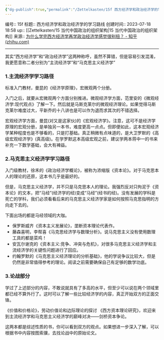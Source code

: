 ```yaml
---
{"dg-publish":true,"permalink":"/Zettelkasten/15f 西方经济学和政治经济学的学习路线/","dgPassFrontmatter":true}
---
```


编号:: 15f
标题:: 西方经济学和政治经济学的学习路线
创建时间:: 2023-07-18 18:58
up:: [[Zettelkasten/15 当代中国政治的组织架构\|15 当代中国政治的组织架构]]
来源:: [为什么学完西方经济学再学政治经济学感觉很别扭？ - 知乎 (zhihu.com)](https://www.zhihu.com/question/494284596/answer/2435483171)

---

其实“西方经济学”和“政治经济学”这两种称呼，虽然不算错，但是容易引发混淆，我更愿意称二者分别为“主流经济学”和“马克思主义经济学”

### 1.主流经济学学习路径
标准入门教材，曼昆的《经济学原理》，宏微观两个分册。

入门之后，就要从宏微观两个方面分别推进。微观经济学方面，范里安的《微观经济学:现代观点》了解一下。然后就是马斯克莱尔的微观经济理论。如果觉得马斯克莱尔难度过大，平新乔的十八讲也是可以作为退而求其次的不错选择。

宏观经济学方面，曼昆(对又是这家伙)的《宏观经济学》。注意，这可不是经济学原理的宏观分册，是单独另一本书，难度更高一点点。但即便如此，这本宏观经济学某种程度也是不够看的，只是打基础。真正稍微有点味道的，是大卫罗默的《高级宏观经济学》(真高级)。在学罗默这本高级宏观之前，建议学两本蒋中一的书来补充一下数学基础，会大有裨益。

### 2.马克思主义经济学学习路径

入门级教材，徐禾的《政治经济学概论》，被称为浓缩版《资本论》。对于马克思本人的理论的还原，这本书几乎是最好的。

但是，马克思主义经济学，并不只是马克思本人的理论。我强烈反对只拘泥于《资本论》的文本，把“马经”(经济学的经)变成“马经”(经书的经)。没有发展的学科是死亡的学科，我们必须看看后来的马克思主义经济学家是如何按照马克思指明的方向走下去的。

下面出场的都是马经领域的大咖。
- 保罗斯威齐《资本主义发展论》，垄断资本理论代表作。
- 藤森喜明，李帮喜《马克思经济学与数理分析》。说马克思主义没有使用数理工具的都是菜鸡！
- 安瓦尔谢克的《资本主义:竞争、冲突与危机》，对很多马克思主义经济学和主流经济学的关键性问题进行了回应。
- 约翰罗默的《马克思主义经济理论的分析基础》，他的学说争议比较大，但是仍然是非常值得参考的理论。阅读之前需要确保自己有足够的数学功底。

### 3.论战部分

学过了上述部分的内容，不敢说就具有了多高的水平，但至少可以说在两个领域里都已经不算外行了。这时可以了解一些比较经济学的内容，真正开始双方的正面交锋。

《价值和价格论》，劳动价值论和边际理论的探讨
《西方资本理论研究》，欢迎来到主流经济学和马克思主义经济学的巅峰对决——剑桥资本争论。

这两本都是综述性质的书，你可以看到双方的观点。如果想进一步深入了解，可以根据书中内容按图索骥，去找论战中的原始论文。